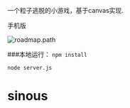 一个粒子逃脱的小游戏，基于canvas实现.

手机版

![roadmap.path](http://fwon.github.io/escape/assets/images/escape.png)

###本地运行：
`npm install`

`node server.js`

[1]: http://fwon.cn/app/
  
 
# sinous
